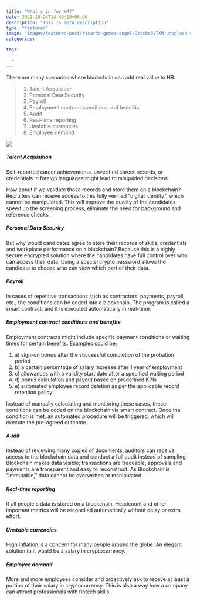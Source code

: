 ```yaml
---
title: "What's in for HR?"
date: 2021-10-24T14:46:10+06:00
description: "This is meta description"
type: "featured"
image: "images/featured-post/ricardo-gomez-angel-Qstchs3VTXM-unsplash cropped.jpg"
categories: 

tags:
  -
  - 
---
```








There are many scenarios where blockchain can add real value to HR.



> 1. Talent Acquisition
> 2. Personal Data Security
> 3. Payroll
> 4. Employment contract conditions and benefits
> 5. Audit
> 6. Real-time reporting
> 7. Unstable currencies
> 8. Employee demand
 

![](../images/post-img.jpg)


##### **Talent Acquisition**

Self-reported career achievements, unverified career records, or credentials in foreign languages might lead to misguided decisions. 

How about if we validate those records and store them on a blockchain? Recruiters can receive access to this fully verified “digital identity", which cannot be manipulated. This will improve the quality of the candidates, speed up the screening process, eliminate the need for background and reference checks.

##### **Personal Data Security**

But why would candidates agree to store their records of skills, credentials and workplace performance on a blockchain? Because this is a highly secure encrypted solution where the candidates have full control over who can access their data. Using a special crypto password allows the candidate to choose who can view which part of their data. 



##### **Payroll**

In cases of repetitive transactions such as contractors’ payments, payroll, etc., the conditions can be coded into a blockchain. The program is called a smart contract, and it is executed automatically in real-time.


##### **Employment contract conditions and benefits**

Employment contracts might include specific payment conditions or waiting times for certain benefits. Examples could be:


1. a) sign-on bonus after the successful completion of the probation period
2. b) a certain percentage of salary increase after 1 year of employment
3. c) allowances with a validity start date after a specified waiting period
4. d) bonus calculation and payout based on predefined KPIs
5. e) automated employee record deletion as per the applicable record retention policy  

Instead of manually calculating and monitoring these cases, these conditions can be coded on the blockchain via smart contract. Once the condition is met, an automated procedure will be triggered, which will execute the pre-agreed outcome. 



##### **Audit**

Instead of reviewing many copies of documents, auditors can receive access to the blockchain data and conduct a full audit instead of sampling. Blockchain makes data visible; transactions are traceable, approvals and payments are transparent and easy to reconstruct. As Blockchain is “immutable,” data cannot be overwritten or manipulated


##### **Real-time reporting**

If all people's data is stored on a blockchain, Headcount and other important metrics will be reconciled automatically without delay or extra effort. 


##### **Unstable currencies**

High inflation is a concern for many people around the globe. An elegant solution to it would be a salary in cryptocurrency.


##### **Employee demand**

More and more employees consider and proactively ask to receve at least a portion of their salary in cryptocurrency. This is also a way how a company can attract professionals with fintech skills.